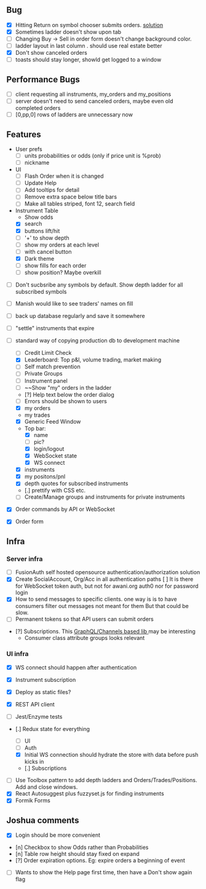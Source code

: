 ## Bug
- [x] Hitting Return on symbol chooser submits orders. [solution](https://stackoverflow.com/questions/4763638/enter-triggers-button-click)
- [x] Sometimes ladder doesn't show upon tab
- [ ] Changing Buy -> Sell in order form doesn't change background color. 
- [ ] ladder layout in last column . should use real estate better
- [x] Don't show canceled orders
- [ ] toasts should stay longer, showld get logged to a window
## Performance Bugs
- [ ] client requesting all instruments, my_orders and my_positions
- [ ] server doesn't need to send canceled orders, maybe even old completed orders
- [ ] [0,pp,0] rows of ladders are unnecessary now
## Features
- User prefs
  + [ ] units probabilities or odds (only if price unit is %prob)
  + [ ] nickname
- UI
  - [ ] Flash Order when it is changed
  - [ ] Update Help
  - [ ] Add tooltips for detail
  - [ ] Remove extra space below title bars
  - [ ] Make all tables striped, font 12, search field
- Instrument Table
  + Show odds
  + [x] search
  + [x] buttons lift/hit
  + [ ] '+' to show depth
  + [ ] show my orders at each level
  + [ ] with cancel button
  + [x] Dark theme
  + [ ] show fills for each order
  + [ ] show position? Maybe overkill
- [ ] Don't sucbsribe any symbols by default. Show depth ladder for all subscribed symbols
- [ ] Manish would like to see traders' names on fill
- [ ] back up database regularly and save it somewhere
- [ ] "settle" instruments that expire
- [ ] standard way of copying production db to development machine

  - [ ] Credit Limit Check
  - [x] Leaderboard: Top p&l, volume trading, market making
  - [ ] Self match prevention
  - [ ] Private Groups
  - [ ] Instrument panel
  - [ ] ~~Show "my" orders in the ladder
  - [?] Help text below the order dialog
  - [ ] Errors should be shown to users
  - [x] my orders
  - my trades
  - [x] Generic Feed Window
  - Top bar:
    - [x] name
    - [ ] pic?
    - [x] login/logout
    - [x] WebSocket state
    - [x] WS connect
  - [x] instruments
  - [x] my positons/pnl
  - [x] depth quotes for subscribed instruments
  - [.] prettify with CSS etc.
  - [ ] Create/Manage groups and instruments for private instruments

- [x] Order commands by API or WebSocket

- [x] Order form 

## Infra


### Server infra

- [ ] FusionAuth self hosted opensource authentication/authorization solution
- [x] Create SocialAccount, Org/Acc in all authentication paths
  [ ] It is there for WebSocket token auth, but not for awani.org auth0 nor for password login
- [x] How to send messages to specific clients. one way is
  is to have consumers filter out messages not meant for them
  But that could be slow. 
- [ ] Permanent tokens so that API users can submit orders
- [?] Subscriptions. This [GraphQL/Channels based lib ](https://github.com/eamigo86/graphene-django-subscriptions) may be interesting
  + Consumer class attribute groups looks relevant

### UI infra

- [x] WS connect should happen after authentication
- [x] Instrument subscription
- [x] Deploy as static files? 
- [x] REST API client

- [ ] Jest/Enzyme tests 
- [.] Redux state for everything

  - [ ] UI
  - [ ] Auth
  - [x] Initial WS connection should hydrate the store with data before push kicks in
  - [.] Subscriptions

- [ ] Use Toolbox pattern to add depth ladders and Orders/Trades/Positions. Add and close windows.
- [x] React Autosuggest plus fuzzyset.js  for finding instruments
- [x] Formik Forms

## Joshua comments
  - [x] Login should be more convenient
  - [n] Checkbox to show Odds rather than Probabilities
  - [n] Table row height should stay fixed on expand
  - [?] Order expiration options. Eg: expire orders a beginning of event
  - [ ] Wants to show the Help page first time, then have a Don't show again flag
